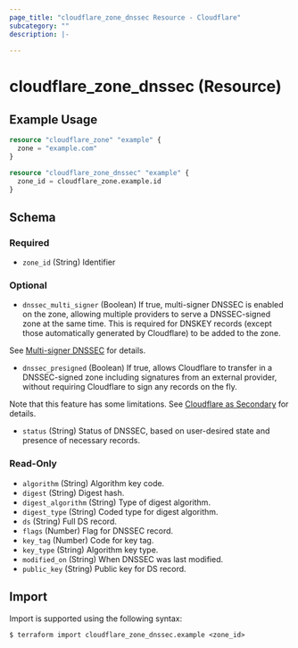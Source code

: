 ```yaml
---
page_title: "cloudflare_zone_dnssec Resource - Cloudflare"
subcategory: ""
description: |-
  
---
```


# cloudflare_zone_dnssec (Resource)



## Example Usage

```terraform
resource "cloudflare_zone" "example" {
  zone = "example.com"
}

resource "cloudflare_zone_dnssec" "example" {
  zone_id = cloudflare_zone.example.id
}
```
<!-- schema generated by tfplugindocs -->
## Schema

### Required

- `zone_id` (String) Identifier

### Optional

- `dnssec_multi_signer` (Boolean) If true, multi-signer DNSSEC is enabled on the zone, allowing multiple
providers to serve a DNSSEC-signed zone at the same time.
This is required for DNSKEY records (except those automatically
generated by Cloudflare) to be added to the zone.

See [Multi-signer DNSSEC](https://developers.cloudflare.com/dns/dnssec/multi-signer-dnssec/) for details.
- `dnssec_presigned` (Boolean) If true, allows Cloudflare to transfer in a DNSSEC-signed zone
including signatures from an external provider, without requiring
Cloudflare to sign any records on the fly.

Note that this feature has some limitations.
See [Cloudflare as Secondary](https://developers.cloudflare.com/dns/zone-setups/zone-transfers/cloudflare-as-secondary/setup/#dnssec) for details.
- `status` (String) Status of DNSSEC, based on user-desired state and presence of necessary records.

### Read-Only

- `algorithm` (String) Algorithm key code.
- `digest` (String) Digest hash.
- `digest_algorithm` (String) Type of digest algorithm.
- `digest_type` (String) Coded type for digest algorithm.
- `ds` (String) Full DS record.
- `flags` (Number) Flag for DNSSEC record.
- `key_tag` (Number) Code for key tag.
- `key_type` (String) Algorithm key type.
- `modified_on` (String) When DNSSEC was last modified.
- `public_key` (String) Public key for DS record.

## Import

Import is supported using the following syntax:

```shell
$ terraform import cloudflare_zone_dnssec.example <zone_id>
```
